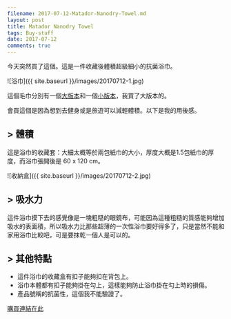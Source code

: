 ```yaml
---
filename: 2017-07-12-Matador-Nanodry-Towel.md
layout: post
title: Matador Nanodry Towel
tags: Buy-stuff
date: 2017-07-12
comments: true
---
```


今天突然買了這個。這是一件收藏後體積超級細小的抗菌浴巾。

![浴巾]({{ site.baseurl }}/images/20170712-1.jpg)

這個毛巾分別有一個[大版本](https://matadorup.com/products/nanodry-shower-towel-large?variant=34348232646)和一個[小版本](https://matadorup.com/products/nanodry-trek-towel-small?variant=34529539078)，我買了大版本的。

會買這個是因為想到去健身或是旅遊可以減輕體積。以下是我的用後感。

## > 體積

這是浴巾的收藏套：大細太概等於兩包紙巾的大小，厚度大概是1.5包紙巾的厚度，而浴巾張開後是 60 x 120 cm。

![收納盒]({{ site.baseurl }}/images/20170712-2.jpg)

## > 吸水力

這件浴巾摸下去的感覺像是一塊粗糙的眼鏡布，可能因為這種粗糙的質感能夠增加吸水的表面積，所以吸水力比那些超薄的一次性浴巾要好得多了，只是當然不能和家用浴巾比較吧，可是要抹乾一個人是可以的。

## > 其他特點

* 這件浴巾的收藏盒有扣子能夠扣在背包上。
* 浴巾本體都有扣子能夠掛在勾上，這樣能夠防止浴巾掛在勾上時的損傷。
* 產品號稱的抗菌性，這個我不能驗證了。

[購買連結在此](https://matadorup.com/products/nanodry-shower-towel-large?variant=34992929798)
